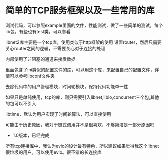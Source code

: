 # 简单的TCP服务框架以及一些常用的库

测试代码，可以参照example里面的文件，性能测试，做了一些简单的测试，每个lib包，有些也有test类，可以参看

libnet2库主要是一个tcp库，使用类似于http框架的使用
设置router，然后只需要关心router之间的逻辑，不需要关心对于连接的处理

内部使用了非阻塞的通道来接发数据

里面包含了ini类似的配置文件的库，可以用这个库，来配置自己的配置文件，详情可以参考libconf文件夹

去除代码中的用户管理模块，时间轮模块，保持代码功能单一性

如果只是单纯使用，tcp的库，则只需要引入libnet,libio,concurrent三个包,其他的包可以不引入

libtime，默认为用户实现了时间轮算法，可以直接使用


可能由于历史原因，我对于链式调用并不是很喜欢，不够简洁是一部分原因吧

-   1.0版本，已经完成

所有tcp连接库中，我认为evio的设计最有特色，所以建议如果觉得我这个libnet很垃圾的用户，可以使用evio。很不错的长连接库